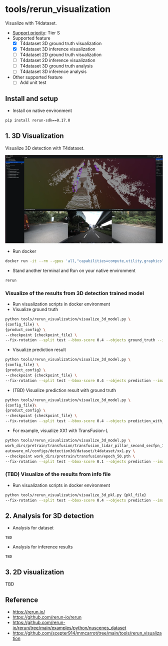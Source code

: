 # tools/rerun_visualization

Visualize with T4dataset.

- [Support priority](https://github.com/tier4/AWML/blob/main/docs/design/autoware_ml_design.md#support-priority): Tier S
- Supported feature
  - [x] T4dataset 3D ground truth visualization
  - [x] T4dataset 3D inference visualization
  - [ ] T4dataset 2D ground truth visualization
  - [ ] T4dataset 2D inference visualization
  - [ ] T4dataset 3D ground truth analysis
  - [ ] T4dataset 3D inference analysis
- Other supported feature
  - [ ] Add unit test

## Install and setup

- Install on native environment

```sh
pip install rerun-sdk==0.17.0
```

## 1. 3D Visualization

Visualize 3D detection with T4dataset.

![](docs/rerun_visualization.png)

- Run docker

```sh
docker run -it --rm --gpus 'all,"capabilities=compute,utility,graphics"' --shm-size=64g --name awml -v $PWD/:/workspace -v $HOME/local/dataset:/workspace/data --net host -v /tmp/.X11-unix:/tmp/.X11-unix -e DISPLAY autoware-ml
```

- Stand another terminal and Run on your native environment

```sh
rerun
```

### Visualize of the results from 3D detection trained model

- Run visualization scripts in docker environment
- Visualize ground truth

```sh
python tools/rerun_visualization/visualize_3d_model.py \
{config_file} \
{product_config} \
--checkpoint {checkpoint_file} \
--fix-rotation --split test --bbox-score 0.4 --objects ground_truth --image-num 6
```

- Visualize prediction result


```sh
python tools/rerun_visualization/visualize_3d_model.py \
{config_file} \
{product_config} \
--checkpoint {checkpoint_file} \
--fix-rotation --split test --bbox-score 0.4 --objects prediction --image-num 6
```

- (TBD) Visualize prediction result with ground truth

```sh
python tools/rerun_visualization/visualize_3d_model.py \
{config_file}\
{product_config} \
--checkpoint {checkpoint_file} \
--fix-rotation --split test --bbox-score 0.4 --objects prediction_with_gt --image-num 6
```

- For example, visualize XX1 with TransFusion-L

```sh
python tools/rerun_visualization/visualize_3d_model.py \
work_dirs/pretrain/transfusion/transfusion_lidar_pillar_second_secfpn_1xb1_90m-768grid-t4xx1.py \
autoware_ml/configs/detection3d/dataset/t4dataset/xx1.py \
--checkpoint work_dirs/pretrain/transfusion/epoch_50.pth \
--fix-rotation --split test --bbox-score 0.1 --objects prediction --image-num 6
```

### (TBD) Visualize of the results from info file

- Run visualization scripts in docker environment

```sh
python tools/rerun_visualization/visualize_3d_pkl.py {pkl_file}
--fix-rotation --split test --bbox-score 0.4 --objects prediction --image-num 6
```

## 2. Analysis for 3D detection

- Analysis for dataset

```
TBD
```

- Analysis for inference results

```
TBD
```

## 3. 2D visualization

TBD

## Reference

- https://rerun.io/
- https://github.com/rerun-io/rerun
- https://github.com/rerun-io/rerun/tree/main/examples/python/nuscenes_dataset
- https://github.com/scepter914/mmcarrot/tree/main/tools/rerun_visualization
